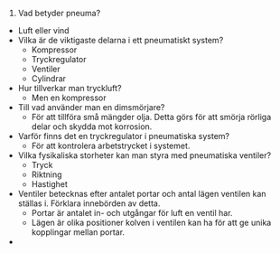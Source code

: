 1. Vad betyder pneuma?
  - Luft eller vind
- Vilka är de viktigaste delarna i ett pneumatiskt system?
  - Kompressor
  - Tryckregulator
  - Ventiler
  - Cylindrar
- Hur tillverkar man tryckluft?
  - Men en kompressor
- Till vad använder man en dimsmörjare?
  - För att tillföra små mängder olja. Detta görs för att smörja rörliga delar och skydda mot korrosion.
- Varför finns det en tryckregulator i pneumatiska system?
  - För att kontrolera arbetstrycket i systemet.
- Vilka fysikaliska storheter kan man styra med pneumatiska ventiler?
  - Tryck
  - Riktning
  - Hastighet
- Ventiler betecknas efter antalet portar och antal lägen ventilen kan ställas i. Förklara innebörden av detta.
  - Portar är antalet in- och utgångar för luft en ventil har.
  - Lägen är olika positioner kolven i ventilen kan ha för att ge unika kopplingar mellan portar.
- 
